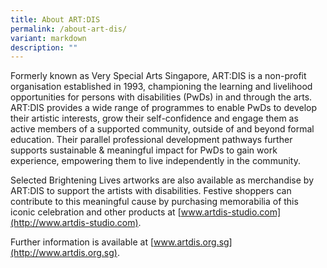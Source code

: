 ```yaml
---
title: About ART:DIS
permalink: /about-art-dis/
variant: markdown
description: ""
---
```

Formerly known as Very Special Arts Singapore, ART:DIS is a non-profit organisation established in 1993, championing the learning and livelihood opportunities for persons with disabilities (PwDs) in and through the arts. ART:DIS provides a wide range of programmes to enable PwDs to develop their artistic interests, grow their self-confidence and engage them as active members of a supported community, outside of and beyond formal education. Their parallel professional development pathways further supports sustainable & meaningful impact for PwDs to gain work experience, empowering them to live independently in the community.

Selected Brightening Lives artworks are also available as merchandise by ART:DIS to support the artists with disabilities. Festive shoppers can contribute to this meaningful cause by purchasing memorabilia of this iconic celebration and other products at [www.artdis-studio.com](http://www.artdis-studio.com).

Further information is available at [www.artdis.org.sg](http://www.artdis.org.sg).